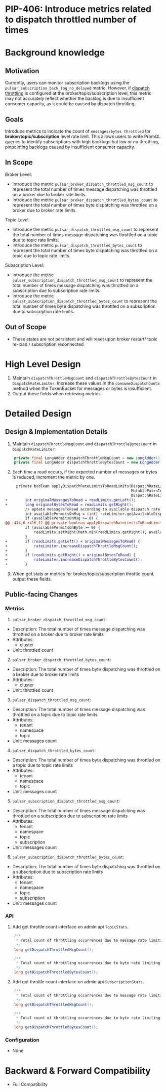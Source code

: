 # PIP-406: Introduce metrics related to dispatch throttled number of times

# Background knowledge

## Motivation

Currently, users can monitor subscription backlogs using the `pulsar_subscription_back_log_no_delayed` metric. 
However, if [dispatch throttling](https://pulsar.apache.org/docs/next/concepts-throttling/) is configured at the broker/topic/subscription level,
this metric may not accurately reflect whether the backlog is due to insufficient consumer capacity, as it could be caused by dispatch throttling.

## Goals

Introduce metrics to indicate the count of `messages/bytes throttled` for **broker/topic/subscription** level rate limit. 
This allows users to write PromQL queries to identify subscriptions with high backlogs but low or no throttling, pinpointing backlogs caused by insufficient consumer capacity.

## In Scope

Broker Level:
- Introduce the metric `pulsar_broker_dispatch_throttled_msg_count` to represent the total number of times message dispatching was throttled on a broker due to broker rate limits.
- Introduce the metric `pulsar_broker_dispatch_throttled_bytes_count` to represent the total number of times byte dispatching was throttled on a broker due to broker rate limits.

Topic Level:
- Introduce the metric `pulsar_dispatch_throttled_msg_count` to represent the total number of times message dispatching was throttled on a topic due to topic rate limits.
- Introduce the metric `pulsar_dispatch_throttled_bytes_count` to represent the total number of times byte dispatching was throttled on a topic due to topic rate limits.
 
Subscription Level:
- Introduce the metric `pulsar_subscription_dispatch_throttled_msg_count` to represent the total number of times message dispatching was throttled on a subscription due to subscription rate limits.
- Introduce the metric `pulsar_subscription_dispatch_throttled_bytes_count` to represent the total number of times byte dispatching was throttled on a subscription due to subscription rate limits.
 

## Out of Scope
- These states are not persistent and will reset upon broker restart/ topic re-load / subscription reconnected.

# High Level Design
1. Maintain `dispatchThrottleMsgCount` and `dispatchThrottleBytesCount` in `DispatchRateLimiter`. Increase these values in the `consumeDispatchQuota` method when the TokenBucket for messages or bytes is insufficient.
2. Output these fields when retrieving metrics.


# Detailed Design

## Design & Implementation Details
1. Maintain `dispatchThrottleMsgCount` and `dispatchThrottleBytesCount` in `DispatchRateLimiter`:
```java
    private final LongAdder dispatchThrottleMsgCount = new LongAdder();
    private final LongAdder dispatchThrottleBytesCount = new LongAdder();
```

2. Each time a read occurs, if the expected number of messages or bytes is reduced, increment the metric by one. 
```diff
     private boolean applyDispatchRateLimitsToReadLimits(DispatchRateLimiter rateLimiter,
                                                         MutablePair<Integer, Long> readLimits,
                                                         DispatchRateLimiter.Type limiterType) {
+        int originalMessagesToRead = readLimits.getLeft();
+        long originalBytesToRead = readLimits.getRight();
         // update messagesToRead according to available dispatch rate limit.
         int availablePermitsOnMsg = (int) rateLimiter.getAvailableDispatchRateLimitOnMsg();
         if (availablePermitsOnMsg >= 0) {
@@ -414,6 +416,12 @@ private boolean applyDispatchRateLimitsToReadLimits(DispatchRateLimiter rateLimi
         if (availablePermitsOnByte >= 0) {
             readLimits.setRight(Math.min(readLimits.getRight(), availablePermitsOnByte));
         }
+        if (readLimits.getLeft() < originalMessagesToRead) {
+            rateLimiter.increaseDispatchThrottleMsgCount();
+        }
+        if (readLimits.getRight() < originalBytesToRead) {
+            rateLimiter.increaseDispatchThrottleBytesCount();
+        }
```
3. When get stats or metrics for broker/topic/subscription throttle count, output these fields.

## Public-facing Changes

### Metrics

1. `pulsar_broker_dispatch_throttled_msg_count`:
  - Description: The total number of times message dispatching was throttled on a broker due to broker rate limits
  - Attributes: 
    - cluster
  - Unit: throttled count
   
2. `pulsar_broker_dispatch_throttled_bytes_count`:
  - Description: The total number of times byte dispatching was throttled on a broker due to broker rate limits
  - Attributes:
    - cluster
  - Unit: throttled count
     
3. `pulsar_dispatch_throttled_msg_count`:
  - Description: The total number of times message dispatching was throttled on a topic due to topic rate limits
  - Attributes:
    - tenant
    - namespace
    - topic
  - Unit: messages count

4. `pulsar_dispatch_throttled_bytes_count`:
  - Description: The total number of times byte dispatching was throttled on a topic due to topic rate limits
  - Attributes:
    - tenant
    - namespace
    - topic
  - Unit: messages count

5. `pulsar_subscription_dispatch_throttled_msg_count`:
  - Description: The total number of times message dispatching was throttled on a subscription due to subscription rate limits
  - Attributes:
    - tenant
    - namespace
    - topic
    - subscription
  - Unit: messages count

6. `pulsar_subscription_dispatch_throttled_bytes_count`:
  - Description: The total number of times byte dispatching was throttled on a subscription due to subscription rate limits
  - Attributes:
    - tenant
    - namespace
    - topic
    - subscription
  - Unit: messages count

### API
1. Add get throttle count interface on admin api `TopicStats`.
```java
    /**
     * Total count of throttling occurrences due to message rate limiting.
     */
    long getDispatchThrottledMsgCount();

    /**
     * Total count of throttling occurrences due to byte rate limiting.
     */
    long getDispatchThrottledBytesCount();
```

2. Add get throttle count interface on admin api `SubscriptionStats`.
```java
    /**
     * Total count of throttling occurrences due to message rate limiting.
     */
    long getDispatchThrottledMsgCount();

    /**
     * Total count of throttling occurrences due to byte rate limiting.
     */
    long getDispatchThrottledBytesCount();
```

### Configuration
- None

# Backward & Forward Compatibility
- Full Compatibility

